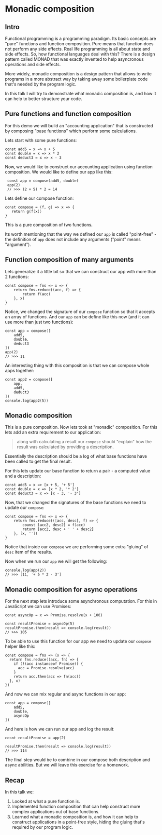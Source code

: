 # Monadic composition

## Intro

Functional programming is a programming paradigm. Its basic concepts are "pure" functions and function composition. Pure means that function does not perform any side effects. Real life programming is all about state and side effects. So, how functional languages deal with this? There is a design pattern called MONAD that was exactly invented to help asyncronous operations and side effects.

More widely, monadic composition is a design pattern that allows to write programs in a more abstract way by taking away some boilerplate code that's needed by the program logic.
 
In this talk I will try to demonstrate what monadic composition is, and how it can help to better structure your code.

## Pure functions and function composition

For this demo we will build an "accounting application" that is constructed by composing "base functions" which perform some calculations.

Lets start with some pure functions:
 
```
const add5 = x => x + 5
const double = x => x * 2 
const deduct3 = x => x - 3
```
 
Now, we would like to construct our accounting application using function composition. We would like to define our app like this:
 
```
 const app = compose(add5, double) 
 app(2)
 // >>> (2 + 5) * 2 = 14
```
 
Lets define our compose function:
```
const compose = (f, g) => x => {
   return g(f(x))
}
```

This is a pure composition of two functions. 

Its worth mentioning that the way we defined our `app` is called "point-free" - the definition of `app` does not include any arguments ("point" means "argument").

## Function composition of many arguments

Lets generalize it a little bit so that we can construct our app with more than 2 functions:
```
const compose = fns => x => {
    return fns.reduce((acc, f) => {
        return f(acc)
    }, x)
}
```

Notice, we changed the signature of our `compose` function so that it accepts an array of functions. And our `app` can be define like this now (and it can use more than just two functions):

```
const app = compose([
    add5, 
    double,
    deduct3
]) 
app(2)
// >>> 11
```

An interesting thing with this composition is that we can compose whole apps together:

```
const app2 = compose([
    app,
    add5,
    deduct3
])
console.log(app2(5))
```

## Monadic composition

This is a pure composition. Now lets took at "monadic" composition. For this lets add an extra requirement to our application: 

> along with calculating a result our `compose` should "explain" how the result was calculated by providing a description. 

Essentially the description should be a log of what base functions have been called to get the final result.

For this lets update our base function to return a pair - a computed value and a description:

```
const add5 = x => [x + 5, '+ 5']
const double = x => [x * 2, '* 2'] 
const deduct3 = x => [x - 3, '- 3']
```

Now, that we changed the signatures of the base functions we need to update our `compose`:

```
const compose = fns => x => {
    return fns.reduce(([acc, desc], f) => {
        counst [acc2, desc2] = f(acc)
        return [acc2, desc + ' ' + desc2]
    }, [x, ''])
}
```

Notice that inside our `compose` we are performing some extra "gluing" of `desc` item of the results.

Now when we run our `app` we will get the following:
```
console.log(app(2))
// >>> [11, '+ 5 * 2 - 3']
```

## Monadic composition for async operations

For the next step lets introduce some asynchronous computation. For this in JavaScript we can use Promises:
```
const asyncOp = x => Promise.resolve(x + 100)

const resultPromise = asyncOp(5)
resultPromise.then(result => console.log(result))
// >>> 105
```

To be able to use this function for our app we need to update our `compose` helper like this:
```
const compose = fns => (x => {
  return fns.reduce((acc, fn) => {
    if (!(acc instanceof Promise)) {
      acc = Promise.resolve(acc)
    }
    return acc.then(acc => fn(acc))
  }, x)
})
```

And now we can mix regular and async functions in our app:
```
const app = compose([
    add5,
    double,
    asyncOp
])
```

And here is how we can run our app and log the result:
```
cosnt resultPromise = app(2)

resultPromise.then(result => console.log(result))
// >>> 114
```

The final step would be to combine in our compose both description and async abilities. But we will leave this exercise for a homework.


## Recap

In this talk we:
1. Looked at what a pure function is.
2. Implemented function composition that can help construct more complex applications out of base functions.
3. Learned what a monadic composition is, and how it can help to construct applications in a point-free style, hiding the gluing that's required by our program logic.